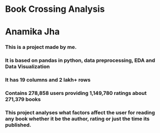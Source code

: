 # Book Crossing Analysis
# Anamika Jha

### This is a project made by me.
### It is based on pandas in python, data preprocessing, EDA and Data Visualization
### It has 19 columns and 2 lakh+ rows
### Contains 278,858 users providing 1,149,780 ratings about 271,379 books
### This project analyses what factors affect the user for reading any book whether it be the author, rating or just the time its published.

